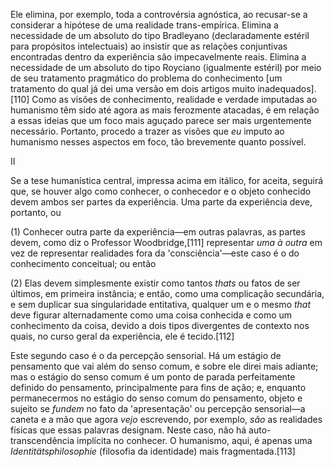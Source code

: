 Ele elimina, por exemplo, toda a controvérsia agnóstica, ao recusar-se a considerar a hipótese de uma realidade trans-empírica. Elimina a necessidade de um absoluto do tipo Bradleyano (declaradamente estéril para propósitos intelectuais) ao insistir que as relações conjuntivas encontradas dentro da experiência são impecavelmente reais. Elimina a necessidade de um absoluto do tipo Royciano (igualmente estéril) por meio de seu tratamento pragmático do problema do conhecimento [um tratamento do qual já dei uma versão em dois artigos muito inadequados].[110] Como as visões de conhecimento, realidade e verdade imputadas ao humanismo têm sido até agora as mais ferozmente atacadas, é em relação a essas ideias que um foco mais aguçado parece ser mais urgentemente necessário. Portanto, procedo a trazer as visões que _eu_ imputo ao humanismo nesses aspectos em foco, tão brevemente quanto possível.

II

Se a tese humanística central, impressa acima em itálico, for aceita, seguirá que, se houver algo como conhecer, o conhecedor e o objeto conhecido devem ambos ser partes da experiência. Uma parte da experiência deve, portanto, ou

(1) Conhecer outra parte da experiência—em outras palavras, as partes devem, como diz o Professor Woodbridge,[111] representar _uma à outra_ em vez de representar realidades fora da 'consciência'—este caso é o do conhecimento conceitual; ou então

(2) Elas devem simplesmente existir como tantos _thats_ ou fatos de ser últimos, em primeira instância; e então, como uma complicação secundária, e sem duplicar sua singularidade entitativa, qualquer um e o mesmo _that_ deve figurar alternadamente como uma coisa conhecida e como um conhecimento da coisa, devido a dois tipos divergentes de contexto nos quais, no curso geral da experiência, ele é tecido.[112]

Este segundo caso é o da percepção sensorial. Há um estágio de pensamento que vai além do senso comum, e sobre ele direi mais adiante; mas o estágio do senso comum é um ponto de parada perfeitamente definido do pensamento, principalmente para fins de ação; e, enquanto permanecermos no estágio do senso comum do pensamento, objeto e sujeito se _fundem_ no fato da 'apresentação' ou percepção sensorial—a caneta e a mão que agora _vejo_ escrevendo, por exemplo, _são_ as realidades físicas que essas palavras designam. Neste caso, não há auto-transcendência implícita no conhecer. O humanismo, aqui, é apenas uma _Identitätsphilosophie_ (filosofia da identidade) mais fragmentada.[113]